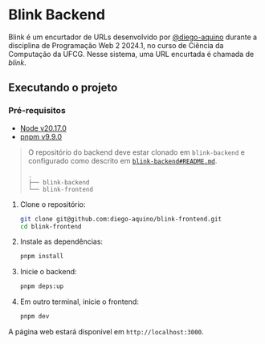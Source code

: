 # Blink Backend

Blink é um encurtador de URLs desenvolvido por [@diego-aquino](https://github.com/diego-aquino) durante a disciplina de
Programação Web 2 2024.1, no curso de Ciência da Computação da UFCG. Nesse sistema, uma URL encurtada é chamada de
_blink_.

## Executando o projeto

### Pré-requisitos

- [Node v20.17.0](https://nodejs.org)
- [pnpm v9.9.0](https://pnpm.io)

> O repositório do backend deve estar clonado em `blink-backend` e configurado como descrito em
> [`blink-backend#README.md`](https://github.com/diego-aquino/blink-backend).
>
> ```
> .
> ├── blink-backend
> └── blink-frontend
> ```

1. Clone o repositório:

   ```bash
   git clone git@github.com:diego-aquino/blink-frontend.git
   cd blink-frontend
   ```

2. Instale as dependências:

   ```bash
   pnpm install
   ```

3. Inicie o backend:

   ```bash
   pnpm deps:up

   ```

4. Em outro terminal, inicie o frontend:

   ```bash
   pnpm dev
   ```

A página web estará disponível em `http://localhost:3000`.
